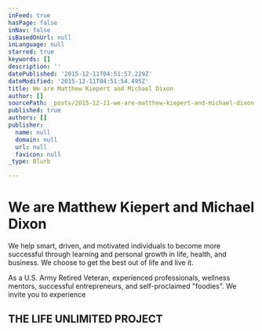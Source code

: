 ```yaml
---
inFeed: true
hasPage: false
inNav: false
isBasedOnUrl: null
inLanguage: null
starred: true
keywords: []
description: ''
datePublished: '2015-12-11T04:51:57.229Z'
dateModified: '2015-12-11T04:51:54.495Z'
title: We are Matthew Kiepert and Michael Dixon
author: []
sourcePath: _posts/2015-12-11-we-are-matthew-kiepert-and-michael-dixon.md
published: true
authors: []
publisher:
  name: null
  domain: null
  url: null
  favicon: null
_type: Blurb

---
```

# We are Matthew Kiepert and Michael Dixon

We help smart, driven, and motivated individuals to become more successful through learning and personal growth in life, health, and business.  We choose to get the best out of life and live it.

As a U.S. Army Retired Veteran, experienced professionals, wellness mentors, successful entrepreneurs, and self-proclaimed "foodies". We invite you to experience 

## THE LIFE UNLIMITED PROJECT